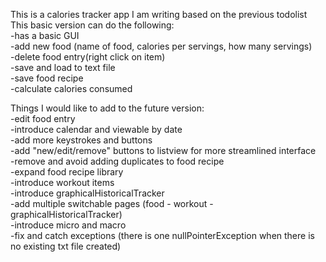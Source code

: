 This is a calories tracker app I am  writing based on the previous todolist  
This basic version can do the following:  
-has a basic GUI  
-add new food (name of food, calories per servings, how many servings)  
-delete food entry(right click on item)  
-save and load to text file  
-save food recipe  
-calculate calories consumed   
  
Things I would like to add to the future version:  
-edit food entry  
-introduce calendar and viewable by date   
-add more keystrokes and buttons    
-add "new/edit/remove" buttons to listview for more streamlined interface  
-remove and avoid adding duplicates to food recipe  
-expand food recipe library  
-introduce workout items  
-introduce graphicalHistoricalTracker  
-add multiple switchable pages (food - workout - graphicalHistoricalTracker)  
-introduce micro and macro  
-fix and catch exceptions (there is one nullPointerException when there is no existing txt file created)  

